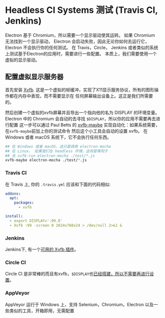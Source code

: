 # Headless CI Systems 测试 (Travis CI, Jenkins)

Electron 基于 Chromium，所以需要一个显示驱动使其运转。 如果 Chromium 无法找到一个显示驱动， Electron 会启动失败，因此无论你如何去运行它，Electron 不会执行你的任何测试。 在 Travis，Circle， Jenkins 或者类似的系统上测试基于Electron的应用时，需要进行一些配置。 本质上，我们需要使用一个 虚拟的显示驱动。

## 配置虚拟显示服务器

首先安装 [Xvfb](https://en.wikipedia.org/wiki/Xvfb). 这是一个虚拟的帧缓冲，实现了X11显示服务协议，所有的图形操作都在内存中表现，而不需要显示在 任何屏幕输出设备上。这正是我们所需要的。

然后创建一个虚拟的xvfb屏幕并且导出一个指向他的名为 DISPLAY 的环境变量。 Electron 中的 Chromium 会自动的去寻找 `$DISPLAY`，所以你的应用不需要再去进行配置 这一步可以通过 Paul Betts 的 [xvfb-maybe](https://github.com/paulcbetts/xvfb-maybe) 实现自动化：如果系统需要，在`xvfb-maybe`前加上你的测试命令 然后这个小工具会自动的设置 xvfb。 在 Windows 或者 macOS 系统下，它不会执行任何东西。

```sh
## 在 Windows 或者 macOS，这只是调用 electron-mocha
## 在 Linux， 如果我们在 headless 环境，这将是等同于
## 去 xvfb-run electron-mocha ./test/*.js
xvfb-maybe electron-mocha ./test/*.js
```

### Travis CI

在 Travis 上, 你的 `.travis.yml` 应该和下面的代码相似:

```yml
addons:
  apt:
    packages:
      - xvfb

install:
  - export DISPLAY=':99.0'
  - Xvfb :99 -screen 0 1024x768x24 > /dev/null 2>&1 &
```

### Jenkins

Jenkins下, 有一个[可用的 Xvfb 插件](https://wiki.jenkins-ci.org/display/JENKINS/Xvfb+Plugin)。

### Circle CI

Circle CI 是非常棒的而且有xvfb，`$DISPLAY`也[已经搭建，所以不需要再进行设置](https://circleci.com/docs/environment#browsers)。

### AppVeyor

AppVeyor 运行于 Windows 上，支持 Selenium，Chromium，Electron 以及一些类似的工具，开箱即用，无需配置